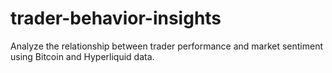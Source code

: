 # trader-behavior-insights
Analyze the relationship between trader performance and market sentiment using Bitcoin and Hyperliquid data.
